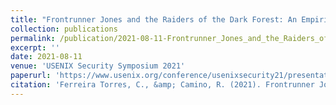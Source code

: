 ```yaml
---
title: "Frontrunner Jones and the Raiders of the Dark Forest: An Empirical Study of Frontrunning on the Ethereum Blockchain"
collection: publications
permalink: /publication/2021-08-11-Frontrunner_Jones_and_the_Raiders_of_the_Dark_Forest_An_Empirical_Study_of_Frontrunning_on_the_Ethereum_Blockchain
excerpt: ''
date: 2021-08-11
venue: 'USENIX Security Symposium 2021'
paperurl: 'https://www.usenix.org/conference/usenixsecurity21/presentation/torres'
citation: 'Ferreira Torres, C., &amp; Camino, R. (2021). Frontrunner Jones and the Raiders of the Dark Forest: An Empirical Study of Frontrunning on the Ethereum Blockchain. In USENIX Security Symposium, Virtual 11-13 August 2021.'
---
```

